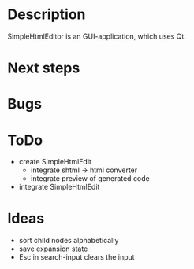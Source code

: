 # Description
SimpleHtmlEditor is an GUI-application, which uses Qt.

# Next steps

# Bugs

# ToDo
* create SimpleHtmlEdit
  * integrate shtml -> html converter
  * integrate preview of generated code
* integrate SimpleHtmlEdit

# Ideas
* sort child nodes alphabetically
* save expansion state
* Esc in search-input clears the input